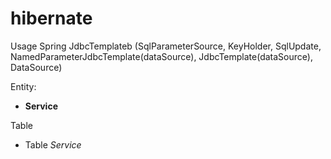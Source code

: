 hibernate
=========

Usage Spring JdbcTemplateb (SqlParameterSource, KeyHolder, SqlUpdate, NamedParameterJdbcTemplate(dataSource),  JdbcTemplate(dataSource), DataSource)

Entity:
* <b>Service</b>

Table
* Table <i>Service</i>

